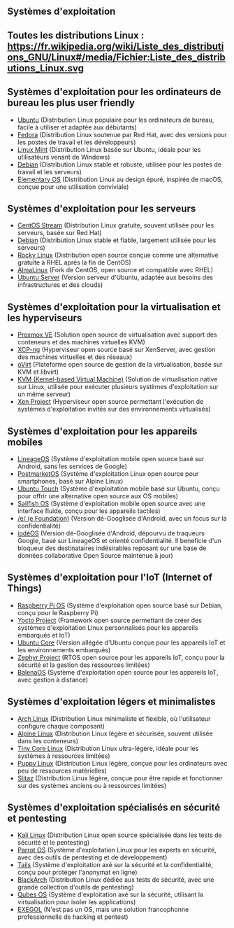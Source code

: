 ## Systèmes d'exploitation

## Toutes les distributions Linux : https://fr.wikipedia.org/wiki/Liste_des_distributions_GNU/Linux#/media/Fichier:Liste_des_distributions_Linux.svg


## Systèmes d'exploitation pour les ordinateurs de bureau les plus user friendly
  - [Ubuntu](https://ubuntu.com/) (Distribution Linux populaire pour les ordinateurs de bureau, facile à utiliser et adaptée aux débutants)
  - [Fedora](https://getfedora.org/) (Distribution Linux soutenue par Red Hat, avec des versions pour les postes de travail et les développeurs)
  - [Linux Mint](https://linuxmint.com/) (Distribution Linux basée sur Ubuntu, idéale pour les utilisateurs venant de Windows)
  - [Debian](https://www.debian.org/) (Distribution Linux stable et robuste, utilisée pour les postes de travail et les serveurs)
  - [Elementary OS](https://elementary.io/) (Distribution Linux au design épuré, inspirée de macOS, conçue pour une utilisation conviviale)

## Systèmes d'exploitation pour les serveurs
  - [CentOS Stream](https://www.centos.org/) (Distribution Linux gratuite, souvent utilisée pour les serveurs, basée sur Red Hat)
  - [Debian](https://www.debian.org/) (Distribution Linux stable et fiable, largement utilisée pour les serveurs)
  - [Rocky Linux](https://rockylinux.org/) (Distribution open source conçue comme une alternative gratuite à RHEL après la fin de CentOS)
  - [AlmaLinux](https://almalinux.org/) (Fork de CentOS, open source et compatible avec RHEL)
  - [Ubuntu Server](https://ubuntu.com/download/server) (Version serveur d'Ubuntu, adaptée aux besoins des infrastructures et des clouds)

## Systèmes d'exploitation pour la virtualisation et les hyperviseurs
  - [Proxmox VE](https://www.proxmox.com/en/proxmox-ve) (Solution open source de virtualisation avec support des conteneurs et des machines virtuelles KVM)
  - [XCP-ng](https://xcp-ng.org/) (Hyperviseur open source basé sur XenServer, avec gestion des machines virtuelles et des réseaux)
  - [oVirt](https://www.ovirt.org/) (Plateforme open source de gestion de la virtualisation, basée sur KVM et libvirt)
  - [KVM (Kernel-based Virtual Machine)](https://www.linux-kvm.org/) (Solution de virtualisation native sur Linux, utilisée pour exécuter plusieurs systèmes d'exploitation sur un même serveur)
  - [Xen Project](https://xenproject.org/) (Hyperviseur open source permettant l'exécution de systèmes d'exploitation invités sur des environnements virtualisés)

## Systèmes d'exploitation pour les appareils mobiles
  - [LineageOS](https://lineageos.org/) (Système d'exploitation mobile open source basé sur Android, sans les services de Google)
  - [PostmarketOS](https://postmarketos.org/) (Système d'exploitation Linux open source pour smartphones, basé sur Alpine Linux)
  - [Ubuntu Touch](https://ubuntu-touch.io/) (Système d'exploitation mobile basé sur Ubuntu, conçu pour offrir une alternative open source aux OS mobiles)
  - [Sailfish OS](https://sailfishos.org/) (Système d'exploitation mobile open source avec une interface fluide, conçu pour les appareils tactiles)
  - [/e/ (e Foundation)](https://e.foundation/) (Version dé-Googlisée d'Android, avec un focus sur la confidentialité)
  - [iodéOS](https://iode.tech/) (Version dé-Googlisée d'Android, dépourvu de traqueurs Google, basé sur LineageOS et orienté confidentialité. Il beneficie d'un bloqueur des destinataires indésirables reposant sur une base de données collaborative Open Source maintenue à jour)

## Systèmes d'exploitation pour l'IoT (Internet of Things)
  - [Raspberry Pi OS](https://www.raspberrypi.org/software/) (Système d'exploitation open source basé sur Debian, conçu pour le Raspberry Pi)
  - [Yocto Project](https://www.yoctoproject.org/) (Framework open source permettant de créer des systèmes d'exploitation Linux personnalisés pour les appareils embarqués et IoT)
  - [Ubuntu Core](https://ubuntu.com/core) (Version allégée d'Ubuntu conçue pour les appareils IoT et les environnements embarqués)
  - [Zephyr Project](https://www.zephyrproject.org/) (RTOS open source pour les appareils IoT, conçu pour la sécurité et la gestion des ressources limitées)
  - [BalenaOS](https://www.balena.io/os/) (Système d'exploitation open source pour les appareils IoT, avec gestion à distance)

## Systèmes d'exploitation légers et minimalistes
  - [Arch Linux](https://www.archlinux.org/) (Distribution Linux minimaliste et flexible, où l'utilisateur configure chaque composant)
  - [Alpine Linux](https://alpinelinux.org/) (Distribution Linux légère et sécurisée, souvent utilisée dans les conteneurs)
  - [Tiny Core Linux](http://tinycorelinux.net/) (Distribution Linux ultra-légère, idéale pour les systèmes à ressources limitées)
  - [Puppy Linux](http://puppylinux.com/) (Distribution Linux légère, conçue pour les ordinateurs avec peu de ressources matérielles)
  - [Slitaz](http://www.slitaz.org/en/) (Distribution Linux légère, conçue pour être rapide et fonctionner sur des systèmes anciens ou à ressources limitées)

## Systèmes d'exploitation spécialisés en sécurité et pentesting
  - [Kali Linux](https://www.kali.org/) (Distribution Linux open source spécialisée dans les tests de sécurité et le pentesting)
  - [Parrot OS](https://www.parrotsec.org/) (Système d'exploitation Linux pour les experts en sécurité, avec des outils de pentesting et de développement)
  - [Tails](https://tails.boum.org/) (Système d'exploitation axé sur la sécurité et la confidentialité, conçu pour protéger l'anonymat en ligne)
  - [BlackArch](https://blackarch.org/) (Distribution Linux dédiée aux tests de sécurité, avec une grande collection d'outils de pentesting)
  - [Qubes OS](https://www.qubes-os.org/) (Système d'exploitation axé sur la sécurité, utilisant la virtualisation pour isoler les applications)
  - [EXEGOL](https://exegol.readthedocs.io/en/latest/) (N'est pas un OS, mais une solution francophonne professionnelle de hacking et pentest)

